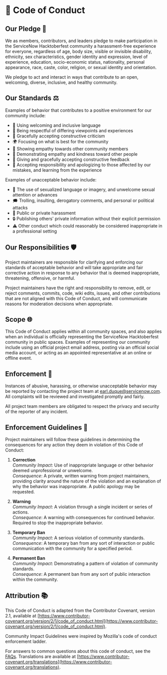 # 🌟 Code of Conduct

## Our Pledge 🤝

We as members, contributors, and leaders pledge to make participation in the ServiceNow Hacktoberfest community a harassment-free experience for everyone, regardless of age, body size, visible or invisible disability, ethnicity, sex characteristics, gender identity and expression, level of experience, education, socio-economic status, nationality, personal appearance, race, caste, color, religion, or sexual identity and orientation.

We pledge to act and interact in ways that contribute to an open, welcoming, diverse, inclusive, and healthy community.

## Our Standards ⚖️

Examples of behavior that contributes to a positive environment for our community include:

- 🌼 Using welcoming and inclusive language
- 🤝 Being respectful of differing viewpoints and experiences
- 🎯 Gracefully accepting constructive criticism
- 🌍 Focusing on what is best for the community
- 💖 Showing empathy towards other community members
- 🤗 Demonstrating empathy and kindness toward other people
- 📝 Giving and gracefully accepting constructive feedback
- 🙏 Accepting responsibility and apologizing to those affected by our mistakes, and learning from the experience

Examples of unacceptable behavior include:

- 🚫 The use of sexualized language or imagery, and unwelcome sexual attention or advances
- 🗯️ Trolling, insulting, derogatory comments, and personal or political attacks
- 🚷 Public or private harassment
- 🔒 Publishing others' private information without their explicit permission
- ⚠️ Other conduct which could reasonably be considered inappropriate in a professional setting

## Our Responsibilities 🛡️

Project maintainers are responsible for clarifying and enforcing our standards of acceptable behavior and will take appropriate and fair corrective action in response to any behavior that is deemed inappropriate, threatening, offensive, or harmful.

Project maintainers have the right and responsibility to remove, edit, or reject comments, commits, code, wiki edits, issues, and other contributions that are not aligned with this Code of Conduct, and will communicate reasons for moderation decisions when appropriate.

## Scope 🌐

This Code of Conduct applies within all community spaces, and also applies when an individual is officially representing the ServiceNow Hacktoberfest community in public spaces. Examples of representing our community include using an official project email address, posting via an official social media account, or acting as an appointed representative at an online or offline event.

## Enforcement 🚨

Instances of abusive, harassing, or otherwise unacceptable behavior may be reported by contacting the project team at [earl.duque@servicenow.com](mailto:earl.duque@servicenow.com). All complaints will be reviewed and investigated promptly and fairly.

All project team members are obligated to respect the privacy and security of the reporter of any incident.

## Enforcement Guidelines 📜

Project maintainers will follow these guidelines in determining the consequences for any action they deem in violation of this Code of Conduct:

1. **Correction**  
   *Community Impact*: Use of inappropriate language or other behavior deemed unprofessional or unwelcome.  
   *Consequence*: A private, written warning from project maintainers, providing clarity around the nature of the violation and an explanation of why the behavior was inappropriate. A public apology may be requested.

2. **Warning**  
   *Community Impact*: A violation through a single incident or series of actions.  
   *Consequence*: A warning with consequences for continued behavior. Required to stop the inappropriate behavior.

3. **Temporary Ban**  
   *Community Impact*: A serious violation of community standards.  
   *Consequence*: A temporary ban from any sort of interaction or public communication with the community for a specified period.

4. **Permanent Ban**  
   *Community Impact*: Demonstrating a pattern of violation of community standards.  
   *Consequence*: A permanent ban from any sort of public interaction within the community.

## Attribution 📚

This Code of Conduct is adapted from the Contributor Covenant, version 2.1, available at [https://www.contributor-covenant.org/version/2/1/code_of_conduct.html](https://www.contributor-covenant.org/version/2/1/code_of_conduct.html).

Community Impact Guidelines were inspired by Mozilla's code of conduct enforcement ladder.

For answers to common questions about this code of conduct, see the [FAQs](https://www.contributor-covenant.org/faq). Translations are available at [https://www.contributor-covenant.org/translations](https://www.contributor-covenant.org/translations).
